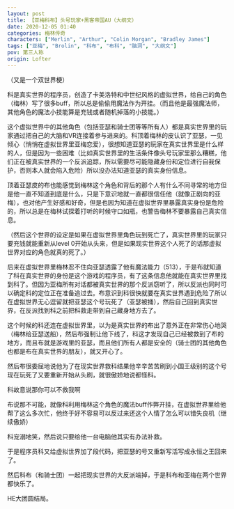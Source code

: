 ```yaml
---
layout: post
title: 【亚梅科布】头号玩家+黑客帝国AU（大纲文）
date: 2020-12-05 01:40
categories: 梅林传奇
characters: ["Merlin", "Arthur", "Colin Morgan", "Bradley James"]
tags: ["亚梅", "Brolin", "科布", "布科", "脑洞", "大纲文"]
pov: 第三人称
origin: Lofter
---
```


（又是一个双世界梗）

科是真实世界的程序员，创造了卡美洛特和中世纪风格的虚拟世界，给自己的角色（梅林）写了很多buff，所以总是偷偷用魔法作为开挂。（而且他是最强魔法师，其他角色的魔法小技能算是充钱或者随机掉落的小技能。）

这个虚拟世界中的其他角色（包括亚瑟和骑士团等等所有人）都是真实世界里的玩家通过把自己的大脑和VR连接着参与进来的。科顶着梅林的皮认识了亚瑟，一见倾心（悄悄在虚拟世界里亚梅恋爱），很想知道亚瑟的玩家在真实世界里是什么样的人，但是因为一些困难（比如真实世界里的生活条件像头号玩家里那么糟糕，他们正在被真实世界的一个反派追踪，所以需要尽可能隐藏身份和定位进行自我保护，否则本人就会陷入危险）所以没办法知道亚瑟的真实身份信息。

顶着亚瑟皮的布也能感觉到梅林这个角色和背后的那个人有什么不同寻常的地方但是他一直不知道到底是什么，只是下意识地就一直都很信任他（就像正剧向的亚梅），也对他产生好感和好奇，但是也因为知道在虚拟世界里暴露真实身份是危险的，所以总是在梅林试探着打听的时候守口如瓶，也警告梅林不要暴露自己真实信息。

（然后这个世界的设定是如果在虚拟世界里角色玩到死亡了，真实世界里的玩家只要充钱就能重新从level 0开始从头来，但是如果现实世界这个人死了的话那虚拟世界对应的角色就真的死了。）

后来在虚拟世界里梅林忍不住向亚瑟透露了他有魔法能力（513），于是布就知道了科在真实世界的身份是这个游戏的程序员，有了这条信息他就能在真实世界里找到科了。但因为亚梅所有对话都被真实世界的那个反派窃听了，所以反派也同时可以确定科的定位正在准备追过去。布意识到科很快就要在真实世界遇到危险了所以在虚拟世界无心逗留就把亚瑟这个号玩死了（亚瑟被捅），然后自己回到真实世界，在反派找到科之前把科救走带到自己藏身地方去了。

这个时候的科还连在虚拟世界里，以为是真实世界的布出了意外正在非常伤心地哭（梅林给亚瑟送船），然后布强制让他下线了，科这才发现自己已经被救到了布的地方，而且布就是游戏里的亚瑟，而且他们所有人都是安全的（骑士团的其他角色也都是布在真实世界的朋友），就又开心了。

然后布很委屈地说他为了在现实世界救科结果他辛辛苦苦刷到小国王级别的这个号现在玩死了又要重新开始从头刷，就很傲娇地说都怪科。

科故意说那你可以不救我啊

布说那不可能，就像科利用梅林这个角色的魔法buff作弊开挂，在虚拟世界里给他帮了这么多次忙，他终于好不容易可以反过来还这个人情了怎么可以错失良机（继续傲娇）

科宠溺地笑，然后说只要给他一台电脑他其实有办法补救。

于是程序员科又给虚拟世界加了段代码，把亚瑟的号又重新写活写成永恒之王回来了。

然后科布（和骑士团）一起把现实世界的大反派端掉，于是科布和亚梅在两个世界都快乐了。

HE大团圆结局。
